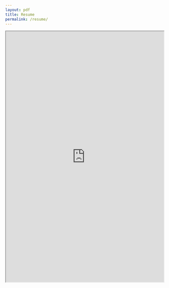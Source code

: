 ```yaml
---
layout: pdf
title: Resume
permalink: /resume/
---
```

<iframe src="https://drive.google.com/file/d/1xTFZDUnY66g2d4k0XeyaMFFs1fef3sqs/preview" width="100%" height="800px"></iframe>